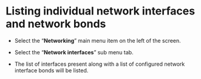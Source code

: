 # Listing individual network interfaces and network bonds

- Select the “**Networking**” main menu item on the left of the screen.

- Select the “**Network interfaces**” sub menu tab.

- The list of interfaces present along with a list of configured network interface bonds will be listed.